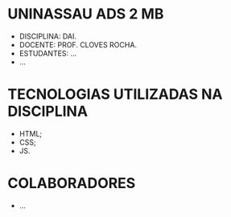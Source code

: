 # UNINASSAU ADS 2 MB 
- DISCIPLINA: DAI.
- DOCENTE: PROF. CLOVES ROCHA.
- ESTUDANTES: ...
- ...

# TECNOLOGIAS UTILIZADAS NA DISCIPLINA
- HTML;
- CSS;
- JS.

# COLABORADORES
- ...

